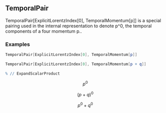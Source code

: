 ##  TemporalPair 

TemporalPair[ExplicitLorentzIndex[0], TemporalMomentum[p]] is a special pairing used in the internal representation to denote p^0, the temporal components of a four momentum p..

###  Examples 

```mathematica
TemporalPair[ExplicitLorentzIndex[0], TemporalMomentum[p]] 
 
TemporalPair[ExplicitLorentzIndex[0], TemporalMomentum[p + q]] 
 
% // ExpandScalarProduct
```

$$p^0$$

$$(p+q)^0$$

$$p^0+q^0$$